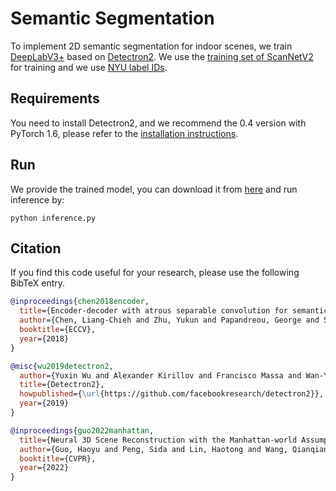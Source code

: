 # Semantic Segmentation

To implement 2D semantic segmentation for indoor scenes, we train [DeepLabV3+](https://arxiv.org/abs/1802.02611) based on [Detectron2](https://github.com/facebookresearch/detectron2). We use the [training set of ScanNetV2](https://github.com/ScanNet/ScanNet/blob/master/Tasks/Benchmark/scannetv2_train.txt) for training and we use [NYU label IDs](http://kaldir.vc.in.tum.de/scannet_benchmark/labelids_all.txt).

## Requirements

You need to install Detectron2, and we recommend the 0.4 version with PyTorch 1.6, please refer to the [installation instructions](https://detectron2.readthedocs.io/en/v0.4.1/tutorials/install.html).

## Run

We provide the trained model, you can download it from [here](https://drive.google.com/file/d/1sbboJHCMmFb1xzFBsf0ynfixJ1YcvT-r/view?usp=sharing) and run inference by:
```shell
python inference.py
```


## Citation

If you find this code useful for your research, please use the following BibTeX entry.

```bibtex
@inproceedings{chen2018encoder,
  title={Encoder-decoder with atrous separable convolution for semantic image segmentation},
  author={Chen, Liang-Chieh and Zhu, Yukun and Papandreou, George and Schroff, Florian and Adam, Hartwig},
  booktitle={ECCV},
  year={2018}
}

@misc{wu2019detectron2,
  author={Yuxin Wu and Alexander Kirillov and Francisco Massa and Wan-Yen Lo and Ross Girshick},
  title={Detectron2},
  howpublished={\url{https://github.com/facebookresearch/detectron2}},
  year={2019}
}

@inproceedings{guo2022manhattan,
  title={Neural 3D Scene Reconstruction with the Manhattan-world Assumption},
  author={Guo, Haoyu and Peng, Sida and Lin, Haotong and Wang, Qianqian and Zhang, Guofeng and Bao, Hujun and Zhou, Xiaowei},
  booktitle={CVPR},
  year={2022}
}
```